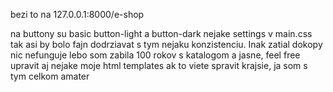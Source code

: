 bezi to na 127.0.0.1:8000/e-shop

na buttony su basic button-light a button-dark nejake settings v main.css tak asi by bolo fajn dodrziavat s tym nejaku konzistenciu. Inak zatial dokopy nic nefunguje lebo som zabila 100 rokov s katalogom a jasne, feel free upravit aj nejake moje html templates ak to viete spravit krajsie, ja som s tym celkom amater